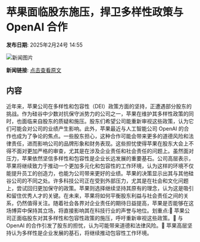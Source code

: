 # ​苹果面临股东施压，捍卫多样性政策与 OpenAI 合作

**发布日期**: 2025年2月24号 14:55

![新闻图片](https://pic.chinaz.com/picmap/202105261143226742_7.jpg)

**新闻链接**: [点击查看原文](https://www.aibase.com/zh/news/15654)

## 内容

近年来，苹果公司在多样性和包容性（DEI）政策方面的坚持，正遭遇部分股东的挑战。作为硅谷中少数对抗保守派势力的公司之一，苹果在维护其多样性政策的同时，也面临来自股东的质疑和施压。股东们希望公司能重新审视这些政策，认为它们可能会对公司的业绩产生影响。此外，苹果最近与人工智能公司 OpenAI 的合作也成为了争论的焦点。一些股东担心，这种合作可能会带来更多的道德风险和法律责任，进而影响公司的品牌形象和财务表现。这些担忧使得苹果在股东大会上不得不面对更加严格的审查，尤其是在涉及企业责任和社会责任的问题上。虽然面对压力，苹果依然坚信多样性和包容性是企业长远发展的重要基石。公司高层表示，苹果将继续致力于推动一个更加多元化和包容性的工作环境，认为这样的环境不仅能提升员工的创造力，也能为公司带来更好的业绩。苹果的决策显示出其与其他硅谷公司的不同之处。许多科技公司正在受到外部压力，尤其是在社会和文化问题上，尝试回归更加保守的政策。苹果则选择继续坚持其原有的理念，认为这是吸引和留住优秀人才的关键。在未来，苹果将如何平衡股东利益与社会责任之间的关系，仍然值得关注。随着社会各界对企业责任的期待日益提高，苹果是否能够在这场博弈中保持其立场，将直接影响其在科技行业的声誉与地位。划重点:🌈 苹果公司正面临股东对其多样性和包容性政策的施压，呼吁重新审视这些政策。🤖 与 OpenAI 的合作引发了股东的担忧，认为可能带来道德和法律风险。💼 苹果高层坚持认为多样性是企业发展的基石，将继续推动包容性工作环境。
